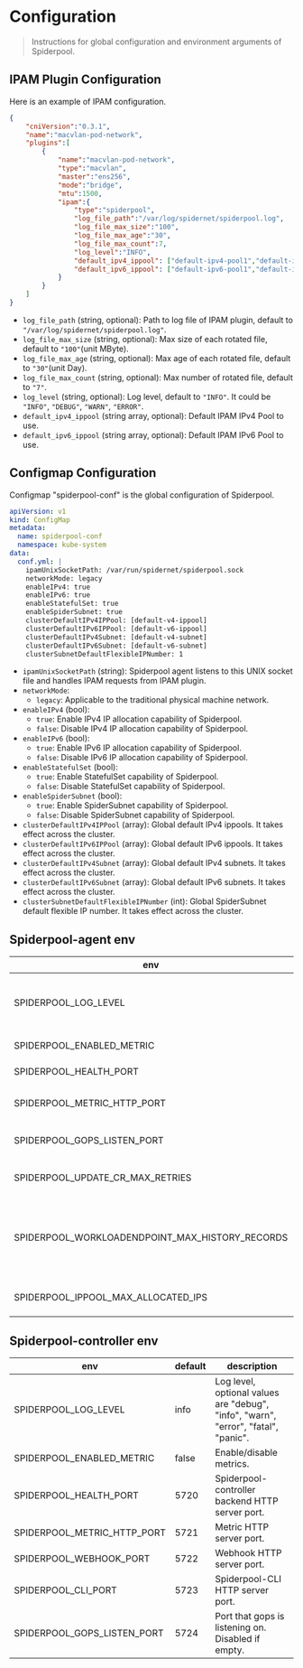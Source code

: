 # Configuration

> Instructions for global configuration and environment arguments of Spiderpool.

## IPAM Plugin Configuration

Here is an example of IPAM configuration.

```json
{
    "cniVersion":"0.3.1",
    "name":"macvlan-pod-network",
    "plugins":[
        {
            "name":"macvlan-pod-network",
            "type":"macvlan",
            "master":"ens256",
            "mode":"bridge",
            "mtu":1500,
            "ipam":{
                "type":"spiderpool",
                "log_file_path":"/var/log/spidernet/spiderpool.log",
                "log_file_max_size":"100",
                "log_file_max_age":"30",
                "log_file_max_count":7,
                "log_level":"INFO",
                "default_ipv4_ippool": ["default-ipv4-pool1","default-ipv4-pool2"],
                "default_ipv6_ippool": ["default-ipv6-pool1","default-ipv6-pool2"]
            }
        }
    ]
}
```

- `log_file_path` (string, optional): Path to log file of IPAM plugin, default to `"/var/log/spidernet/spiderpool.log"`.
- `log_file_max_size` (string, optional): Max size of each rotated file, default to `"100"`(unit MByte).
- `log_file_max_age` (string, optional): Max age of each rotated file, default to `"30"`(unit Day).
- `log_file_max_count` (string, optional): Max number of rotated file, default to `"7"`.
- `log_level` (string, optional): Log level, default to `"INFO"`. It could be `"INFO"`, `"DEBUG"`, `"WARN"`, `"ERROR"`.
- `default_ipv4_ippool` (string array, optional): Default IPAM IPv4 Pool to use.
- `default_ipv6_ippool` (string array, optional): Default IPAM IPv6 Pool to use.

## Configmap Configuration

Configmap "spiderpool-conf" is the global configuration of Spiderpool.

```yaml
apiVersion: v1
kind: ConfigMap
metadata:
  name: spiderpool-conf
  namespace: kube-system
data:
  conf.yml: |
    ipamUnixSocketPath: /var/run/spidernet/spiderpool.sock
    networkMode: legacy
    enableIPv4: true
    enableIPv6: true
    enableStatefulSet: true
    enableSpiderSubnet: true
    clusterDefaultIPv4IPPool: [default-v4-ippool]
    clusterDefaultIPv6IPPool: [default-v6-ippool]
    clusterDefaultIPv4Subnet: [default-v4-subnet]
    clusterDefaultIPv6Subnet: [default-v6-subnet]
    clusterSubnetDefaultFlexibleIPNumber: 1
```

- `ipamUnixSocketPath` (string): Spiderpool agent listens to this UNIX socket file and handles IPAM requests from IPAM plugin.
- `networkMode`:
  - `legacy`: Applicable to the traditional physical machine network.
- `enableIPv4` (bool):
  - `true`: Enable IPv4 IP allocation capability of Spiderpool.
  - `false`: Disable IPv4 IP allocation capability of Spiderpool.
- `enableIPv6` (bool):
  - `true`: Enable IPv6 IP allocation capability of Spiderpool.
  - `false`: Disable IPv6 IP allocation capability of Spiderpool.
- `enableStatefulSet` (bool):
  - `true`: Enable StatefulSet capability of Spiderpool.
  - `false`: Disable StatefulSet capability of Spiderpool.
- `enableSpiderSubnet` (bool):
  - `true`: Enable SpiderSubnet capability of Spiderpool.
  - `false`: Disable SpiderSubnet capability of Spiderpool.
- `clusterDefaultIPv4IPPool` (array): Global default IPv4 ippools. It takes effect across the cluster.
- `clusterDefaultIPv6IPPool` (array): Global default IPv6 ippools. It takes effect across the cluster.
- `clusterDefaultIPv4Subnet` (array): Global default IPv4 subnets. It takes effect across the cluster.
- `clusterDefaultIPv6Subnet` (array): Global default IPv6 subnets. It takes effect across the cluster.
- `clusterSubnetDefaultFlexibleIPNumber` (int): Global SpiderSubnet default flexible IP number. It takes effect across the cluster.

## Spiderpool-agent env

| env                                             | default | description                                                  |
| ----------------------------------------------- | ------- | ------------------------------------------------------------ |
| SPIDERPOOL_LOG_LEVEL                            | info    | Log level, optional values are "debug", "info", "warn", "error", "fatal", "panic". |
| SPIDERPOOL_ENABLED_METRIC                       | false   | Enable/disable metrics.                                   |
| SPIDERPOOL_HEALTH_PORT                          | 5710    | Metric HTTP server port.                                     |
| SPIDERPOOL_METRIC_HTTP_PORT                     | 5711    | Spiderpool-agent backend HTTP server port.                   |
| SPIDERPOOL_GOPS_LISTEN_PORT                     | 5712    | Port that gops is listening on. Disabled if empty.    |
| SPIDERPOOL_UPDATE_CR_MAX_RETRIES                 | 3       | Max retries to update k8s resources.                         |
| SPIDERPOOL_WORKLOADENDPOINT_MAX_HISTORY_RECORDS | 100     | Max historical IP allocation information allowed for a single Pod recorded in WorkloadEndpoint. |
| SPIDERPOOL_IPPOOL_MAX_ALLOCATED_IPS             | 5000    | Max number of IP that a single IP pool can provide.          |

## Spiderpool-controller env

| env                         | default | description                                                  |
| --------------------------- | ------- | ------------------------------------------------------------ |
| SPIDERPOOL_LOG_LEVEL        | info    | Log level, optional values are "debug", "info", "warn", "error", "fatal", "panic". |
| SPIDERPOOL_ENABLED_METRIC   | false   | Enable/disable metrics.                                   |
| SPIDERPOOL_HEALTH_PORT      | 5720    | Spiderpool-controller backend HTTP server port.              |
| SPIDERPOOL_METRIC_HTTP_PORT | 5721    | Metric HTTP server port.                                     |
| SPIDERPOOL_WEBHOOK_PORT     | 5722    | Webhook HTTP server port.                                    |
| SPIDERPOOL_CLI_PORT         | 5723    | Spiderpool-CLI HTTP server port.                             |
| SPIDERPOOL_GOPS_LISTEN_PORT | 5724    | Port that gops is listening on. Disabled if empty.    |
